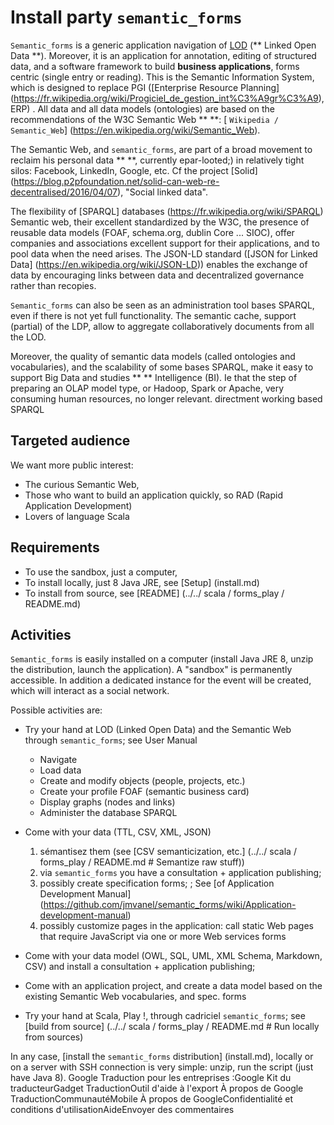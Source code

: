 <!-- pandoc --standalone install_party_semantic_forms.md> install_party_semantic_forms.html -->

# Install party `semantic_forms`

`Semantic_forms` is a generic application navigation of [LOD](https://fr.wikipedia.org/wiki/Linked_open_data) (** Linked Open Data **).
Moreover, it is an application for annotation, editing of structured data, and a software framework to build **business applications**, forms centric (single entry or reading). This is the Semantic Information System, which is designed to replace PGI ([Enterprise Resource Planning] (https://fr.wikipedia.org/wiki/Progiciel_de_gestion_int%C3%A9gr%C3%A9), ERP) . All data and all data models (ontologies) are based on the recommendations of the W3C Semantic Web ** **:
[ `Wikipedia / Semantic_Web`] (https://en.wikipedia.org/wiki/Semantic_Web).

The Semantic Web, and `semantic_forms`, are part of a broad movement to reclaim his personal data ** **, currently epar-looted;) in relatively tight silos: Facebook, LinkedIn, Google, etc.
Cf the project [Solid] (https://blog.p2pfoundation.net/solid-can-web-re-decentralised/2016/04/07), "Social linked data".

The flexibility of [SPARQL] databases (https://fr.wikipedia.org/wiki/SPARQL) Semantic web, their excellent standardized by the W3C, the presence of reusable data models (FOAF, schema.org, dublin Core ... SIOC), offer companies and associations excellent support for their applications, and to pool data when the need arises. The JSON-LD standard ([JSON for Linked Data] (https://en.wikipedia.org/wiki/JSON-LD)) enables the exchange of data by encouraging links between data and decentralized governance rather than recopies.

`Semantic_forms` can also be seen as an administration tool bases SPARQL, even if there is not yet full functionality. The semantic cache, support (partial) of the LDP, allow to aggregate collaboratively documents from all the LOD.

Moreover, the quality of semantic data models (called ontologies and vocabularies), and the scalability of some bases SPARQL, make it easy to support Big Data and studies ** ** Intelligence (BI). Ie that the step of preparing an OLAP model type, or Hadoop, Spark or Apache, very consuming human resources, no longer relevant. directment working based SPARQL

## Targeted audience
We want more public interest:

- The curious Semantic Web,
- Those who want to build an application quickly, so RAD (Rapid Application Development)
- Lovers of language Scala

## Requirements
- To use the sandbox, just a computer,
- To install locally, just 8 Java JRE, see [Setup] (install.md)
- To install from source, see [README] (../../ scala / forms_play / README.md)

## Activities
`Semantic_forms` is easily installed on a computer (install Java JRE 8, unzip the distribution, launch the application). A "sandbox" is permanently accessible. In addition a dedicated instance for the event will be created, which will interact as a social network.

Possible activities are:

- Try your hand at LOD (Linked Open Data) and the Semantic Web through `semantic_forms`; see <a href="https://github.com/jmvanel/semantic_forms/wiki/Manuel-utilisateur"> </a> User Manual
    * Navigate
    * Load data
    * Create and modify objects (people, projects, etc.)
    * Create your profile FOAF (semantic business card)
    * Display graphs (nodes and links)
    * Administer the database SPARQL


- Come with your data (TTL, CSV, XML, JSON)
    1. sémantisez them (see [CSV semanticization, etc.] (../../ scala / forms_play / README.md # Semantize raw stuff))
    2. via `semantic_forms` you have a consultation + application publishing;
    3. possibly create specification forms; ; See [of Application Development Manual] (https://github.com/jmvanel/semantic_forms/wiki/Application-development-manual)
    4. possibly customize pages in the application: call static Web pages that require JavaScript via one or more Web services forms
- Come with your data model (OWL, SQL, UML, XML Schema, Markdown, CSV) and install a consultation + application publishing;
- Come with an application project, and create a data model based on the existing Semantic Web vocabularies, and spec. forms
- Try your hand at Scala, Play !, through cadriciel `semantic_forms`; see [build from source] (../../ scala / forms_play / README.md # Run locally from sources)

In any case, [install the `semantic_forms` distribution] (install.md), locally or on a server with SSH connection is very simple: unzip, run the script (just have Java 8).
Google Traduction pour les entreprises :Google Kit du traducteurGadget TraductionOutil d'aide à l'export
À propos de Google TraductionCommunautéMobile
À propos de GoogleConfidentialité et conditions d'utilisationAideEnvoyer des commentaires

